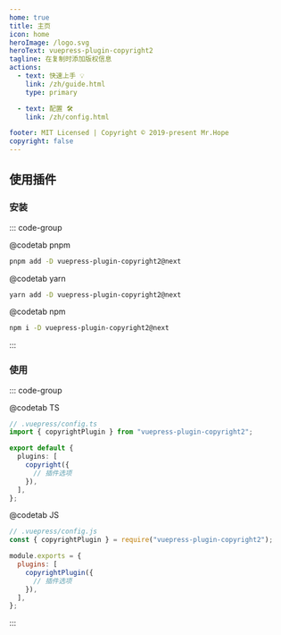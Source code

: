 ```yaml
---
home: true
title: 主页
icon: home
heroImage: /logo.svg
heroText: vuepress-plugin-copyright2
tagline: 在复制时添加版权信息
actions:
  - text: 快速上手 💡
    link: /zh/guide.html
    type: primary

  - text: 配置 🛠
    link: /zh/config.html

footer: MIT Licensed | Copyright © 2019-present Mr.Hope
copyright: false
---
```


## 使用插件

### 安装

::: code-group

@codetab pnpm

```bash
pnpm add -D vuepress-plugin-copyright2@next
```

@codetab yarn

```bash
yarn add -D vuepress-plugin-copyright2@next
```

@codetab npm

```bash
npm i -D vuepress-plugin-copyright2@next
```

:::

### 使用

::: code-group

@codetab TS

```ts
// .vuepress/config.ts
import { copyrightPlugin } from "vuepress-plugin-copyright2";

export default {
  plugins: [
    copyright({
      // 插件选项
    }),
  ],
};
```

@codetab JS

```js
// .vuepress/config.js
const { copyrightPlugin } = require("vuepress-plugin-copyright2");

module.exports = {
  plugins: [
    copyrightPlugin({
      // 插件选项
    }),
  ],
};
```

:::
